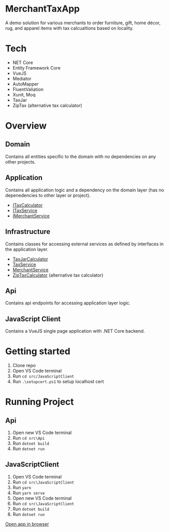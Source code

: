 # MerchantTaxApp

A demo solution for various merchants to order furniture, gift, home décor, rug, and apparel items with tax calcualtions based on locality.

# Tech
- NET Core
- Entity Framework Core
- VueJS
- Mediator
- AutoMapper
- FluentValiation
- Xunit, Moq
- TaxJar
- ZipTax (alternative tax calculator)

# Overview

## Domain
Contains all entities specific to the domain with no dependencies on any other projects.

## Application
Contains all application logic and a dependency on the domain layer (has no depenedencies to other layer or project).
- [ITaxCalculator](https://github.com/robsmitha/MerchantTaxApp/blob/master/src/Application/Common/Interfaces/ITaxCalculator.cs)
- [ITaxService](https://github.com/robsmitha/MerchantTaxApp/blob/master/src/Application/Common/Interfaces/ITaxService.cs)
- [IMerchantService](https://github.com/robsmitha/MerchantTaxApp/blob/master/src/Application/Common/Interfaces/IMerchantService.cs)

## Infrastructure
Contains classes for accessing external services as defined by interfaces in the application layer.
- [TaxJarCalculator](https://github.com/robsmitha/MerchantTaxApp/blob/master/src/Infrastructure/Services/TaxJarCalculator.cs)
- [TaxService](https://github.com/robsmitha/MerchantTaxApp/blob/master/src/Infrastructure/Services/TaxJarCalculator.cs)
- [MerchantService](https://github.com/robsmitha/MerchantTaxApp/blob/master/src/Infrastructure/Services/TaxJarCalculator.cs)
- [ZipTaxCalculator](https://github.com/robsmitha/MerchantTaxApp/blob/master/src/Infrastructure/Services/TaxJarCalculator.cs) (alternative tax calculator)

## Api
Contains api endpoints for accessing application layer logic.

## JavaScript Client
Contains a VueJS single page application with .NET Core backend. 

# Getting started
1. Clone repo
2. Open VS Code terminal
3. Run ``cd src/JavaScriptClient``
4. Run ``.\setupcert.ps1`` to setup localhost cert

# Running Project
## Api
1. Open new VS Code terminal
2. Run ``cd src\Api``
3. Run ``dotnet build``
4. Run ``dotnet run``

## JavaScriptClient
1. Open VS Code terminal 
2. Run ``cd src\JavaScriptClient``
3. Run ``yarn``
4. Run ``yarn serve``
5. Open new VS Code terminal
6. Run ``cd src\JavaScriptClient``
7. Run ``dotnet build``
8. Run ``dotnet run``

[Open app in browser](https://localhost:5001)